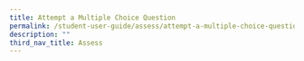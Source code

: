 ```yaml
---
title: Attempt a Multiple Choice Question
permalink: /student-user-guide/assess/attempt-a-multiple-choice-question/
description: ""
third_nav_title: Assess
---
```


